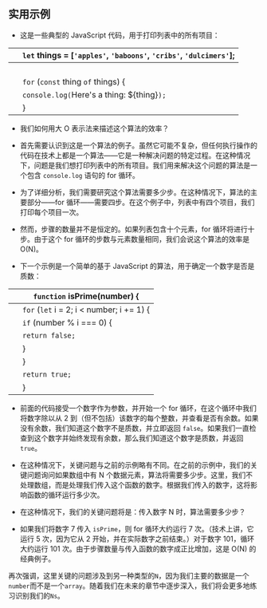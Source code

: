 ## 实用示例

-   这是一些典型的 JavaScript 代码，用于打印列表中的所有项目：

| ​  | `let` things = [`'apples'`, `'baboons'`, `'cribs'`, `'dulcimers'`]; |
| --- | --- |
| ​  |  |
| ​  | `for` (`const` thing `of` things) { |
| ​  | `console.log(`Here's a thing: ${thing}`);` |
| ​  | } |

-   我们如何用大 O 表示法来描述这个算法的效率？

-   首先需要认识到这是一个算法的例子。虽然它可能不复杂，但任何执行操作的代码在技术上都是一个算法——它是一种解决问题的特定过程。在这种情况下，问题是我们想打印列表中的所有项目。我们用来解决这个问题的算法是一个包含 `console.log` 语句的 for 循环。

-   为了详细分析，我们需要研究这个算法需要多少步。在这种情况下，算法的主要部分——for 循环——需要四步。在这个例子中，列表中有四个项目，我们打印每个项目一次。

-   然而，步骤的数量并不是恒定的。如果列表包含十个元素，for 循环将进行十步。由于这个 for 循环的步数与元素数量相同，我们会说这个算法的效率是 O(N)。

-   下一个示例是一个简单的基于 JavaScript 的算法，用于确定一个数字是否是质数：

| ​  | `function` isPrime(number) { |
| --- | --- |
| ​  | `for` (`let` i = 2; i < number; i += 1) { |
| ​  | `if` (number % i === 0) { |
| ​  | `return false;` |
| ​  | } |
| ​  | } |
| ​  | `return true;` |
| ​  | } |

-   前面的代码接受一个数字作为参数，并开始一个 for 循环，在这个循环中我们将数字除以从 2 到（但不包括）该数字的每个整数，并查看是否有余数。如果没有余数，我们知道这个数字不是质数，并立即返回 `false`。如果我们一直检查到这个数字并始终发现有余数，那么我们知道这个数字是质数，并返回 `true`。

-   在这种情况下，关键问题与之前的示例略有不同。在之前的示例中，我们的关键问题询问如果数组中有 N 个数据元素，算法将需要多少步。这里，我们不处理数组，而是处理我们传入这个函数的数字。根据我们传入的数字，这将影响函数的循环运行多少次。

-   在这种情况下，我们的关键问题将是：传入数字 N 时，算法需要多少步？

-   如果我们将数字 7 传入 `isPrime`，则 for 循环大约运行 7 次。（技术上讲，它运行 5 次，因为它从 2 开始，并在实际数字之前结束。）对于数字 101，循环大约运行 101 次。由于步骤数量与传入函数的数字成正比增加，这是 O(N) 的经典例子。

再次强调，这里关键的问题涉及到另一种类型的`N`，因为我们主要的数据是一个`number`而不是一个`array`。随着我们在未来的章节中逐步深入，我们将会更多地练习识别我们的`Ns`。
